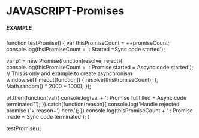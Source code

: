 # JAVASCRIPT-Promises

##### EXAMPLE
function testPromise() { 
  var thisPromiseCount = ++promiseCount;
  console.log(thsiPromiseCount + ': Started =Sync code started');
  
  var p1 = new Promise(function(resolve, reject){
    console.log(thisPromiseCount + ': Promise started = Ascync code started');
    // This is only and example to create asynchronism
    window.setTimeout(function() {
      resolve(thisPromiseCount); 
    }, Math.random() * 2000 + 1000);
  });
  
  p1.then(function(val){
    console.log(val + ': Promise fullfilled = Async code terminated"');
  }).catch(function(reason){
    console.log('Handle rejected promise ('+ reason+') here.');
  })
  console.log(thisPromiseCount + ' : Promise made = Sync code terminated');
}

testPromise();
